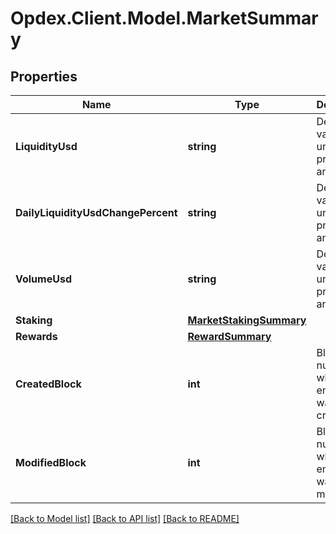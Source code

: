 # Opdex.Client.Model.MarketSummary

## Properties

Name | Type | Description | Notes
------------ | ------------- | ------------- | -------------
**LiquidityUsd** | **string** | Decimal value with uncapped precision and size | [optional] 
**DailyLiquidityUsdChangePercent** | **string** | Decimal value with uncapped precision and size | [optional] 
**VolumeUsd** | **string** | Decimal value with uncapped precision and size | [optional] 
**Staking** | [**MarketStakingSummary**](MarketStakingSummary.md) |  | [optional] 
**Rewards** | [**RewardSummary**](RewardSummary.md) |  | [optional] 
**CreatedBlock** | **int** | Block number at which the entity state was created | [optional] 
**ModifiedBlock** | **int** | Block number at which the entity state was last modified | [optional] 

[[Back to Model list]](../README.md#documentation-for-models) [[Back to API list]](../README.md#documentation-for-api-endpoints) [[Back to README]](../README.md)

